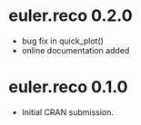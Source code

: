 # euler.reco 0.2.0

* bug fix in quick_plot()
* online documentation added

# euler.reco 0.1.0

* Initial CRAN submission.
